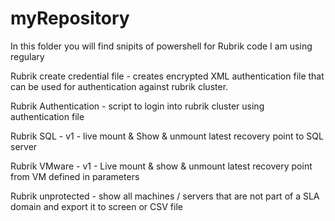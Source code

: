 # myRepository
In this folder you will find snipits of powershell for Rubrik code I am using regulary

Rubrik create credential file - 
creates encrypted XML authentication file that can be used for authentication against rubrik cluster.

Rubrik Authentication - 
script to login into rubrik cluster using authentication file 

Rubrik SQL -
v1 - live mount & Show & unmount latest recovery point to SQL server

Rubrik VMware - 
v1 - Live mount & show & unmount latest recovery point from VM defined in parameters

Rubrik unprotected -
show all machines / servers that are not part of a SLA domain and export it to screen or CSV file

